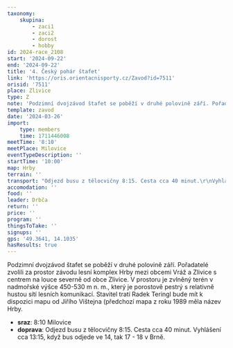 ```yaml
---
taxonomy:
    skupina:
        - zaci1
        - zaci2
        - dorost
        - hobby
id: 2024-race_2108
start: '2024-09-22'
end: '2024-09-22'
title: '4. Český pohár štafet'
link: 'https://oris.orientacnisporty.cz/Zavod?id=7511'
orisid: '7511'
place: Zlivice
type: Z
note: 'Podzimní dvojzávod štafet se poběží v druhé polovině září. Pořadatelé zvolili za prostor závodu lesní komplex Hrby mezi obcemi Vráž a Zlivice s centrem na louce severně od obce Zlivice. V prostoru je zvlněný terén v nadmořské výšce 450-530 m n. m., který je porostově pestrý s relativně hustou sítí lesních komunikací. Stavitel tratí Radek Teringl bude mít k dispozici mapu od Jiřího Vištejna (předchozí mapa z roku 1989 měla název Hrby.'
template: zavod
date: '2024-03-26'
import:
    type: members
    time: 1711446008
meetTime: '8:10'
meetPlace: Milovice
eventTypeDescription: ''
startTime: '10:00'
map: Hrby
terrain: ''
transport: "Odjezd busu z tělocvičny 8:15. Cesta cca 40 minut.\r\nVyhlášení cca 13:15, když bus odjede ve 14, tak 17 - 18 v Brně."
accomodation: ''
food: ''
leader: Drbča
return: ''
price: ''
program: ''
thingsToTake: ''
signups: ''
gps: '49.3641, 14.1035'
hasResults: true
---
```


Podzimní dvojzávod štafet se poběží v druhé polovině září. Pořadatelé zvolili za prostor závodu lesní komplex Hrby mezi obcemi Vráž a Zlivice s centrem na louce severně od obce Zlivice. V prostoru je zvlněný terén v nadmořské výšce 450-530 m n. m., který je porostově pestrý s relativně hustou sítí lesních komunikací. Stavitel tratí Radek Teringl bude mít k dispozici mapu od Jiřího Vištejna (předchozí mapa z roku 1989 měla název Hrby.
* **sraz**: 8:10 Milovice
* **doprava**: Odjezd busu z tělocvičny 8:15. Cesta cca 40 minut.
Vyhlášení cca 13:15, když bus odjede ve 14, tak 17 - 18 v Brně.
